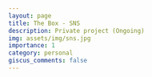 ```yaml
---
layout: page
title: The Box - SNS
description: Private project (Ongoing)
img: assets/img/sns.jpg
importance: 1
category: personal
giscus_comments: false
---
```

